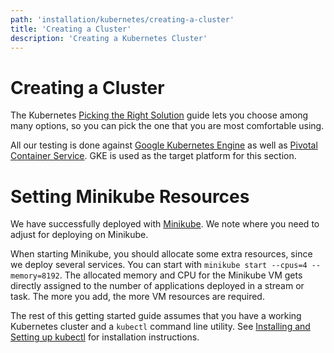 ```yaml
---
path: 'installation/kubernetes/creating-a-cluster'
title: 'Creating a Cluster'
description: 'Creating a Kubernetes Cluster'
---
```


# Creating a Cluster

The Kubernetes [Picking the Right
Solution](https://kubernetes.io/docs/setup/#production-environment) guide
lets you choose among many options, so you can pick the one that you are
most comfortable using.

All our testing is done against [Google Kubernetes
Engine](https://cloud.google.com/kubernetes-engine/) as well as [Pivotal
Container
Service](https://pivotal.io/platform/pivotal-container-service/). GKE is
used as the target platform for this section.

# Setting Minikube Resources

We have successfully deployed with [Minikube](https://kubernetes.io/docs/getting-started-guides/minikube/).
We note where you need to adjust for deploying on Minikube.

When starting Minikube, you should allocate some extra resources,
since we deploy several services. You can start with
`minikube start --cpus=4 --memory=8192`. The allocated memory and CPU
for the Minikube VM gets directly assigned to the number of
applications deployed in a stream or task. The more you add, the more
VM resources are required.

The rest of this getting started guide assumes that you have a working
Kubernetes cluster and a `kubectl` command line utility. See [Installing
and Setting up kubectl](https://kubernetes.io/docs/user-guide/prereqs/)
for installation instructions.
